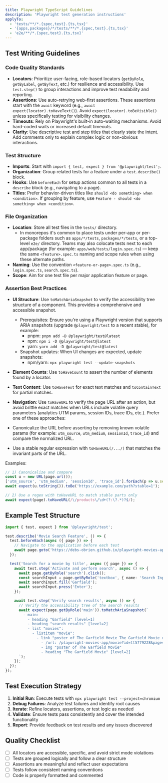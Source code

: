 ```yaml
---
title: Playwright TypeScript Guidelines
description: 'Playwright test generation instructions'
applyTo:
  - 'tests/**/*.{spec,test}.{ts,tsx}'
  - '{apps,packages}/*/tests/**/*.{spec,test}.{ts,tsx}'
  - 'e2e/**/*.{spec,test}.{ts,tsx}'
---
```


## Test Writing Guidelines

### Code Quality Standards

- **Locators**: Prioritize user-facing, role-based locators (`getByRole`, `getByLabel`, `getByText`, etc.) for resilience and accessibility. Use `test.step()` to group interactions and improve test readability and reporting.
- **Assertions**: Use auto-retrying web-first assertions. These assertions start with the `await` keyword (e.g., `await expect(locator).toHaveText()`). Avoid `expect(locator).toBeVisible()` unless specifically testing for visibility changes.
- **Timeouts**: Rely on Playwright's built-in auto-waiting mechanisms. Avoid hard-coded waits or increased default timeouts.
- **Clarity**: Use descriptive test and step titles that clearly state the intent. Add comments only to explain complex logic or non-obvious interactions.

### Test Structure

- **Imports**: Start with `import { test, expect } from '@playwright/test';`.
- **Organization**: Group related tests for a feature under a `test.describe()` block.
- **Hooks**: Use `beforeEach` for setup actions common to all tests in a `describe` block (e.g., navigating to a page).
- **Titles**: Prefer behavior-driven titles like `should <do something> when <condition>`. If grouping by feature, use `Feature - should <do something> when <condition>`.

### File Organization

- **Location**: Store all test files in the `tests/` directory.
  - In monorepos it's common to place tests under per-app or per-package folders such as `apps/*/tests`, `packages/*/tests`, or a top-level `e2e/` directory. Teams may also colocate tests next to each app/package (for example: `apps/web/tests/login.spec.ts`) — keep the same `<feature>.spec.ts` naming and scope rules when using these alternate paths.
- **Naming**: Use the convention `<feature-or-page>.spec.ts` (e.g., `login.spec.ts`, `search.spec.ts`).
- **Scope**: Aim for one test file per major application feature or page.

### Assertion Best Practices

- **UI Structure**: Use `toMatchAriaSnapshot` to verify the accessibility tree structure of a component. This provides a comprehensive and accessible snapshot.
  - Prerequisites: Ensure you're using a Playwright version that supports ARIA snapshots (upgrade `@playwright/test` to a recent stable), for example:
    - pnpm: `pnpm add -D @playwright/test@latest`
    - npm: `npm i -D @playwright/test@latest`
    - yarn: `yarn add -D @playwright/test@latest`
  - Snapshot updates: When UI changes are expected, update snapshots:
    - npm/yarn: `npx playwright test --update-snapshots`
- **Element Counts**: Use `toHaveCount` to assert the number of elements found by a locator.
- **Text Content**: Use `toHaveText` for exact text matches and `toContainText` for partial matches.
- **Navigation**: Use `toHaveURL` to verify the page URL after an action, but avoid brittle exact matches when URLs include volatile query parameters (analytics UTM params, session IDs, trace IDs, etc.). Prefer one of these approaches:

- Canonicalize the URL before asserting by removing known volatile params (for example: `utm_source`, `utm_medium`, `sessionId`, `trace_id`) and compare the normalized URL.
- Use a stable regular expression with `toHaveURL(/.../)` that matches the invariant parts of the URL.

Examples:

```typescript
// 1) Canonicalize and compare
const u = new URL(page.url());
['utm_source', 'utm_medium', 'sessionId', 'trace_id'].forEach(p => u.searchParams.delete(p));
await expect(u.toString()).toBe('https://example.com/path?stable=1');

// 2) Use a regex with toHaveURL to match stable parts only
await expect(page).toHaveURL(/\/products\/\d+(?:\?.*)?$/);
```

## Example Test Structure

```typescript
import { test, expect } from '@playwright/test';

test.describe('Movie Search Feature', () => {
  test.beforeEach(async ({ page }) => {
    // Navigate to the application before each test
    await page.goto('https://debs-obrien.github.io/playwright-movies-app');
  });

  test('Search for a movie by title', async ({ page }) => {
    await test.step('Activate and perform search', async () => {
      await page.getByRole('search').click();
      const searchInput = page.getByRole('textbox', { name: 'Search Input' });
      await searchInput.fill('Garfield');
      await searchInput.press('Enter');
    });

    await test.step('Verify search results', async () => {
      // Verify the accessibility tree of the search results
      await expect(page.getByRole('main')).toMatchAriaSnapshot(`
        - main:
          - heading "Garfield" [level=1]
          - heading "search results" [level=2]
          - list "movies":
            - listitem "movie":
              - link "poster of The Garfield Movie The Garfield Movie rating":
                - /url: /playwright-movies-app/movie?id=tt5779228&page=1
                - img "poster of The Garfield Movie"
                - heading "The Garfield Movie" [level=2]
      `);
    });
  });
});
```

## Test Execution Strategy

1. **Initial Run**: Execute tests with `npx playwright test --project=chromium`
2. **Debug Failures**: Analyze test failures and identify root causes
3. **Iterate**: Refine locators, assertions, or test logic as needed
4. **Validate**: Ensure tests pass consistently and cover the intended functionality
5. **Report**: Provide feedback on test results and any issues discovered

## Quality Checklist

- [ ] All locators are accessible, specific, and avoid strict mode violations
- [ ] Tests are grouped logically and follow a clear structure
- [ ] Assertions are meaningful and reflect user expectations
- [ ] Tests follow consistent naming conventions
- [ ] Code is properly formatted and commented
